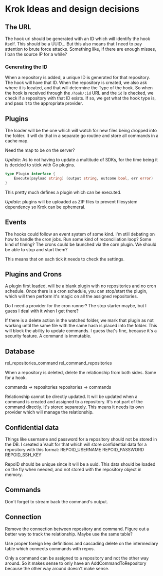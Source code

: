 # Krok Ideas and design decisions

## The URL

The hook url should be generated with an ID which will identify the hook itself.
This should be a UUID... But this also means that I need to pay attention to brute force
attacks. Something like, if there are enough misses, I ban the source IP for a while?

### Generating the ID

When a repository is added, a unique ID is generated for that repository. The hook
will have that ID. When the repository is created, we also ask where it is located, and
that will determine the Type of the hook. So when the hook is received through the `/hook/:id`
URL and the `id` is checked, we check if a repository with that ID exists. If so,
we get what the hook type is, and pass it to the appropriate provider.

## Plugins

The loader will be the one which will watch for new files being dropped into the folder.
It will do that in a separate go routine and store all commands in a cache map.

Need the map to be on the server?

*Update*: As to not having to update a multitude of SDKs, for the time being it is
decided to stick with Go plugins.

```go
type Plugin interface {
    Execute(payload string) (output string, outcome bool, err error)
}
```

This pretty much defines a plugin which can be executed.

*Update*: plugins will be uploaded as ZIP files to prevent filesystem dependency
so Krok can be ephemeral.

## Events

The hooks could follow an event system of some kind. I'm still debating on how to handle the
cron jobs. Run some kind of reconciliation loop? Some kind of timing? The crons could be
launched via the corn plugin. We should be able to stop and start them?

This means that on each tick it needs to check the settings.

## Plugins and Crons

A plugin first loaded, will be a blank plugin with no repositories and no cron schedule.
Once there is a cron schedule, you can stop/start the plugin, which will then perform it's
magic on all the assigned repositories.

Do I need a provider for the cron runner? The stop starter maybe, but I guess I deal with it
when I get there?

If there is a delete action in the watched folder, we mark that plugin as not working until the same
file with the same hash is placed into the folder. This will block the ability to update commands.
I guess that's fine, because it's a security feature. A command is immutable.

## Database

rel_repositories_command
rel_command_repositories

When a repository is deleted, delete the relationship from both sides. Same for a hook.

commands -> repositories
repositories -> commands

Relationship cannot be directly updated. It will be updated when a command is created and
assigned to a repository. It's not part of the command directly. It's stored separately.
This means it needs its own provider which will manage the relationship.

## Confidential data

Things like username and password for a repository should not be stored in the DB. I created
a Vault for that which will store confidential data for a repository with this format:
REPOID_USERNAME
REPOID_PASSWORD
REPOID_SSH_KEY

RepoID should be unique since it will be a uuid.
This data should be loaded on the fly when needed, and not stored with the repository object in memory.

## Commands

Don't forget to stream back the command's output.

## Connection

Remove the connection between repository and command. Figure out a better way to track the relationship. Maybe use the
same table?

Use proper foreign key definitions and cascading delete on the intermediary table which connects commands with repos.

Only a command can be assigned to a repository and not the other way around. So it makes sense to only have an
AddCommandToRepository because the other way around doesn't make sense.
